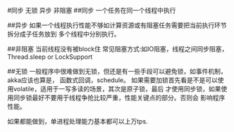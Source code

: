  #同步 无锁 异步 非阻塞
##同步
一个任务在同一个线程中执行

##异步
如果一个线程执行性能不够如计算资源或有阻塞任务需要把当前执行环节拆分成子任务放到
多个线程中分别执行。

##非阻塞
当前线程没有被block住
常见阻塞方式:如IO阻塞，线程之间同步阻塞，Thread.sleep or LockSupport

##无锁
一般程序中很难做到无锁，但还是有一些手段可以避免锁，如事件机制，akka应该也算是，
函数式回调，schedule。
如果需要加锁首先看是不是可以使用volatile，适用于一写多读的场景，其次是原子锁，最后
才使用同步锁，如果使用同步锁最好不要用于线程争抢比较严重，性能关键点的部分。否则会
影响程序性能。

如果都能做到，单进程处理能力基本都可以上万tps.